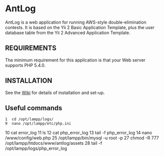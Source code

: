AntLog 
======

AntLog is a web application for running AWS-style double-elimination contests. It is based on the Yii 2 
Basic Application Template, plus the user database table from the Yii 2 Advanced Application Template.


REQUIREMENTS
------------

The minimum requirement for this application is that your Web server supports PHP 5.4.0.


INSTALLATION
------------

See the [Wiki](https://github.com/GaryA/antlog/wiki) for details of installation and set-up.

Useful commands
------------

    1  cd /opt/lampp/logs/
    9  nano /opt/lampp/etc/php.ini
   10  cat error_log 
   11  ls
   12  cat php_error_log 
   13  tail -f php_error_log 
   14  nano /www/config/web.php
   25  /opt/lampp/bin/mysql -u root -p
   27  chmod -R 777 /opt/lampp/htdocs/www/antlog/assets
   28  tail -f /opt/lampp/logs/php_error_log 
